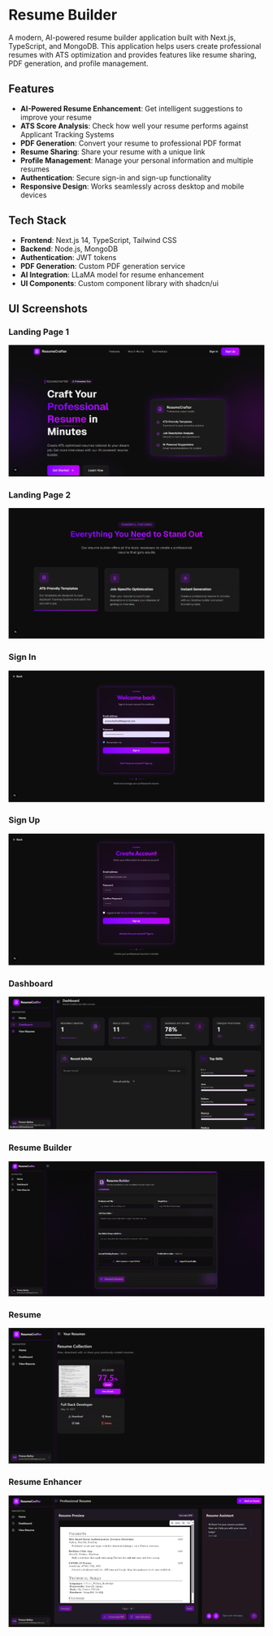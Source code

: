 # Resume Builder

A modern, AI-powered resume builder application built with Next.js, TypeScript, and MongoDB. This application helps users create professional resumes with ATS optimization and provides features like resume sharing, PDF generation, and profile management.

## Features

- **AI-Powered Resume Enhancement**: Get intelligent suggestions to improve your resume
- **ATS Score Analysis**: Check how well your resume performs against Applicant Tracking Systems
- **PDF Generation**: Convert your resume to professional PDF format
- **Resume Sharing**: Share your resume with a unique link
- **Profile Management**: Manage your personal information and multiple resumes
- **Authentication**: Secure sign-in and sign-up functionality
- **Responsive Design**: Works seamlessly across desktop and mobile devices

## Tech Stack

- **Frontend**: Next.js 14, TypeScript, Tailwind CSS
- **Backend**: Node.js, MongoDB
- **Authentication**: JWT tokens
- **PDF Generation**: Custom PDF generation service
- **AI Integration**: LLaMA model for resume enhancement
- **UI Components**: Custom component library with shadcn/ui

## UI Screenshots

### Landing Page 1

![Landing Page 1](UI%20Images/Landing_Page_1.png)

### Landing Page 2

![Landing Page 2](UI%20Images/Landing_Page_2.png)

### Sign In

![Sign In](UI%20Images/Signin.png)

### Sign Up

![Sign Up](UI%20Images/SignUp.png)

### Dashboard

![Dashboard](UI%20Images/Dashboard.png)

### Resume Builder

![Resume Builder](UI%20Images/ResumeBuilder.png)

### Resume

![Resume](UI%20Images/Resume.png)

### Resume Enhancer

![Resume Enhancer](UI%20Images/Resume_Enhancer.png)

